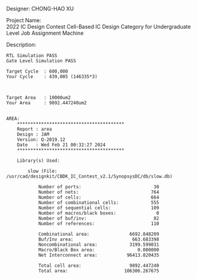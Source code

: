 
Designer: 
	CHONG-HAO XU




Project Name:	
	2022 IC Design Contest Cell-Based IC Design Category for Undergraduate Level 
	Job Assignment Machine



Description:

	RTL Simulation PASS
	Gate Level Simulation PASS

	Target Cycle  : 600,000
	Your Cycle    : 439,005 (146335*3)
	


	Target Area   : 10000um2
	Your Area     : 9892.447240um2


	AREA:
		****************************************
		Report : area
		Design : JAM 
		Version: Q-2019.12
		Date   : Wed Feb 21 00:32:27 2024
		****************************************

		Library(s) Used:

		    slow (File: /usr/cad/designkit/CBDK_IC_Contest_v2.1/SynopsysDC/db/slow.db)

				Number of ports:                           30
				Number of nets:                           764
				Number of cells:                          664
				Number of combinational cells:            555
				Number of sequential cells:               109
				Number of macros/black boxes:               0
				Number of buf/inv:                         82
				Number of references:                     110

				Combinational area:               6692.848209
				Buf/Inv area:                      663.683398
				Noncombinational area:            3199.599031
				Macro/Black Box area:                0.000000
				Net Interconnect area:           96413.820435

				Total cell area:                  9892.447240
				Total area:                     106306.267675

